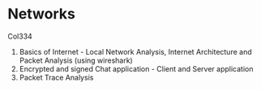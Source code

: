 # Networks
Col334

1. Basics of Internet - Local Network Analysis, Internet Architecture and Packet Analysis (using wireshark)
2. Encrypted and signed Chat application - Client and Server application
3. Packet Trace Analysis
